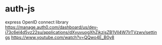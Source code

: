 # auth-js
express OpenID connect library 
https://manage.auth0.com/dashboard/us/dev-i73c6el4d5vz22su/applications/dXyuvuogXhZjkzjsZB1Vll4W7IrTVzwv/settings
https://www.youtube.com/watch?v=QQwo4E_B0y8
